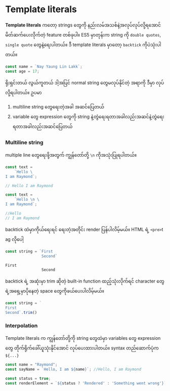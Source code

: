 # Template literals

**Template literals** ကတော့ strings တွေကို နည်းလမ်အသစ်နဲ့အလုပ်လုပ်လို့ရအောင် မိတ်ဆက်ပေးလိုက်တဲ့ feature တစ်ခုပါ။ ES5 မှာတုန်းက string ကို `double quotes`, `single quote` တွေနဲ့ရေးပါတယ်။ ဒီ template literals မှာတော့ `backtick` ကိုပဲသုံးပါတယ်။

```javascript
const name = `Nay Yaung Lin Lakk`;
const age = 17;
```

ရိုးရှင်းတယ် လွယ်ကူတယ် ဒါ့အပြင် normal string တွေမလုပ်နိုင်တဲ့ အရာကို ဒီမှာ လုပ်လို့ရပါတယ်။ ဥပမာ

1. multiline string တွေရေးတဲ့အခါ အဆင်ပြေတယ် 
2. variable တွေ expression တွေကို string နဲ့တွဲရေးရတာအခါလည်းအဆင်နဲ့တွဲရေးရတာအခါလည်းအဆင်ပြေတယ်

### Multiline string

multiple line တွေရေးဖို့အတွက် ကျွန်တော်တို့ `\n` ကိုအသုံးပြုရပါတယ်။

```javascript
const text = 
    `Hello \
I am Raymond`; 

// Hello I am Raymond
```

```javascript
const text = 
    `Hello \n \
I am Raymond`; 

//Hello 
// I am Raymond
```

backtick ထဲမှာကိုယ်ရေးရင် ရေးတဲ့အတိုင်း render ပြန်ပါလိမ့်မယ်။ HTML ရဲ့  `<pre>`t ag လိုပေါ့

```javascript
const string = `First
                Second`
```

```javascript
First
                Second
```

backtick ရဲ့ အဆုံးမှာ trim ဆိုတဲ့ built-in function ထည့်သုံးလိုက်ရင် character တွေရဲ့အရှေ့မှာပိုနေတဲ့ space တွေကိုဖယ်ပေးပါလိမ့်မယ်။

```javascript
const string = `
First
Second`.trim()
```

### **Interpolation**

Template literals က ကျွန်တော်တို့ကို string တွေထဲမှာ variables တွေ expression တွေ တိုက်ရိုက်ခေါ်ယူသုံးနိုင်အောင် လုပ်ပေးထားပါတယ်။ syntax တည်ဆောက်ပုံက ```${...}```

```javascript
const name = "Raymond";
const sayName = `Hello, I am ${name}`; //Hello, I am Raymond
```

```javascript
const status = true;
const renderElement = `${status ? 'Rendered' : 'Something went wrong'}`;
```





